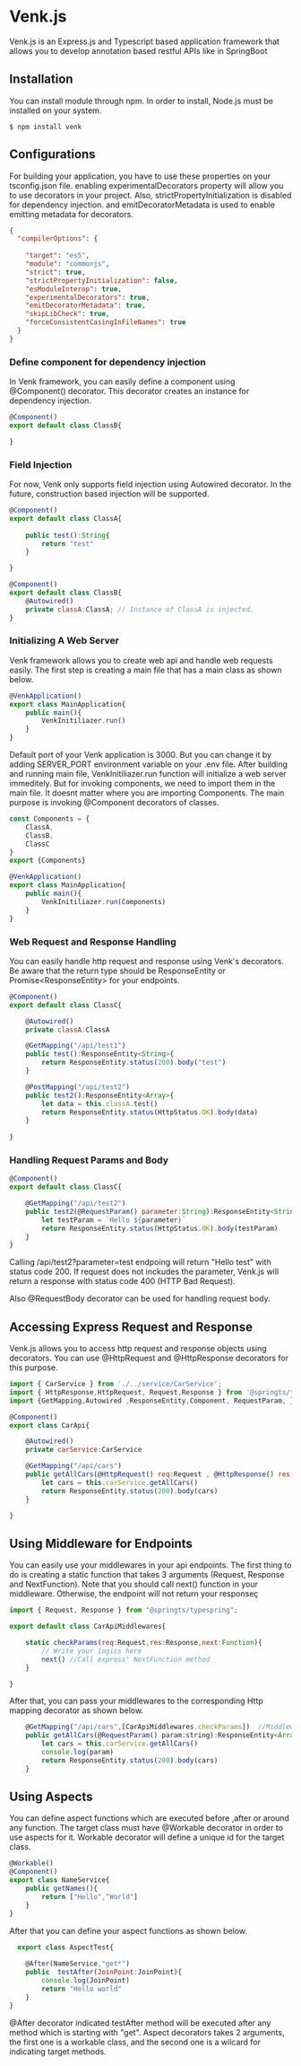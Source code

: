 # Venk.js
Venk.js is an Express.js and Typescript based application framework that allows you to develop annotation based restful APIs like in SpringBoot 

## **Installation**
You can install module through npm. In order to install, Node.js must be installed on your system.
```
$ npm install venk
```
## **Configurations**
For building your application, you have to use these properties on your tsconfig.json file. 
enabling experimentalDecorators property will allow you to use decorators in your project.
Also, strictPropertyInitialization is disabled for dependency injection. and emitDecoratorMetadata is used to enable emitting metadata for decorators. 
```json
{
  "compilerOptions": {
                   
    "target": "es5",
    "module": "commonjs",
    "strict": true,              
    "strictPropertyInitialization": false,      
    "esModuleInterop": true,                       
    "experimentalDecorators": true,           
    "emitDecoratorMetadata": true,            
    "skipLibCheck": true,                          
    "forceConsistentCasingInFileNames": true       
  }
}
```

### **Define component for dependency injection**
In Venk framework, you can easily define a component using @Component() decorator. This decorator creates an instance for dependency injection.
```javascript
@Component()
export default class ClassB{

}
```


### **Field Injection**
For now, Venk only supports field injection using Autowired decorator. In the future, construction based injection will be supported.
```javascript
@Component()
export default class ClassA{
    
    public test():String{
        return "test"
    }

}
```

```javascript
@Component()
export default class ClassB{
    @Autowired()
    private classA:ClassA; // Instance of ClassA is injected.
}
```

### **Initializing A Web Server**
Venk framework allows you to create web api and handle web requests easily. 
The first step is creating a main file that has a main class as shown below. 

```javascript
@VenkApplication()
export class MainApplication{
    public main(){
        VenkInitiliazer.run()
    }
}
```
Default port of your Venk application is 3000. But you can change it by adding SERVER_PORT environment variable on your .env file. 
After building and running main file, VenkInitiliazer.run function will initialize a web server immeditely. 
But for invoking components, we need to import them in the main file. It doesnt matter where you are importing Components. The main purpose is invoking @Component decorators of classes.

```javascript
const Components = {
    ClassA,
    ClassB,
    ClassC
}
export {Components}
```

```javascript
@VenkApplication()
export class MainApplication{
    public main(){
        VenkInitiliazer.run(Components)
    }
}
```

### **Web Request and Response Handling**
You can easily handle http request and response using Venk's decorators. Be aware that the return type should be ResponseEntity<T> or Promise<ResponseEntity<T>> for your endpoints. 

```javascript
@Component()
export default class ClassC{

    @Autowired()
    private classA:ClassA

    @GetMapping("/api/test1")
    public test():ResponseEntity<String>{
        return ResponseEntity.status(200).body("test")
    }

    @PostMapping("/api/test2")
    public test2():ResponseEntity<Array>{
        let data = this.classA.test()
        return ResponseEntity.status(HttpStatus.OK).body(data)
    }
    
}
```

### **Handling Request Params and Body**

```javascript 
@Component()
export default class ClassC{

    @GetMapping("/api/test2")
    public test2(@RequestParam() parameter:String):ResponseEntity<String>{
        let testParam = `Hello ${parameter}`
        return ResponseEntity.status(HttpStatus.OK).body(testParam)
    }
}
```
Calling /api/test2?parameter=test endpoing will return "Hello test" with status code 200. If request does not inckudes the parameter, Venk.js will return a response with status code 400 (HTTP Bad Request).

Also @RequestBody decorator can be used for handling request body.


## **Accessing Express Request and Response**

Venk.js allows you to access http request and response objects using decorators. You can use @HttpRequest and @HttpResponse decorators for this purpose.

```javascript
import { CarService } from './../service/CarService';
import { HttpResponse,HttpRequest, Request,Response } from '@springts/typespring';
import {GetMapping,Autowired ,ResponseEntity,Component, RequestParam, } from "@springts/typespring"

@Component()
export class CarApi{

    @Autowired()
    private carService:CarService

    @GetMapping("/api/cars")
    public getAllCars(@HttpRequest() req:Request , @HttpResponse() res:Response):ResponseEntity<Array>{
        let cars = this.carService.getAllCars()
        return ResponseEntity.status(200).body(cars)
    }

}
```

## **Using Middleware for Endpoints**

You can easily use your middlewares in your api endpoints. The first thing to do is creating a static function that takes 3 arguments (Request, Response and NextFunction). Note that you should call next() function in your middleware. Otherwise, the endpoint will not return your responseç

```javascript
import { Request, Response } from "@springts/typespring";

export default class CarApiMiddlewares{

    static checkParams(req:Request,res:Response,next:Function){
        // Write your logics here
        next() //Call express' NextFunction method
    }

}
```
After that, you can pass your middlewares to the corresponding Http mapping decorator as shown below. 
```javascript
    @GetMapping("/api/cars",[CarApiMiddlewares.checkParams])  //Middleware function is passed in array
    public getAllCars(@RequestParam() param:string):ResponseEntity<Array<String>>{
        let cars = this.carService.getAllCars()
        console.log(param)
        return ResponseEntity.status(200).body(cars)
    }
```

  ## **Using Aspects**
  You can define aspect functions which are executed before ,after or around any function. The target class must have @Workable decorator in order to use aspects for it. Workable decorator will define a unique id for the target class.  
  ```javascript
  @Workable()
  @Component()
  export class NameService{
      public getNames(){
          return ["Hello","World"]
      }
  }
  ```
After that you can define your aspect functions as shown below.

```javascript
  export class AspectTest{
  
    @After(NameService,"get*")
    public  testAfter(JoinPoint:JoinPoint){
        console.log(JoinPoint)
        return "Hello world"
    }
}

  ```
  @After decorator indicated testAfter method will be executed after any method which is starting with "get". Aspect decorators takes 2 arguments, the first one is a workable class, and the second one is a wilcard for indicating target methods.
  
  
  
  
  
